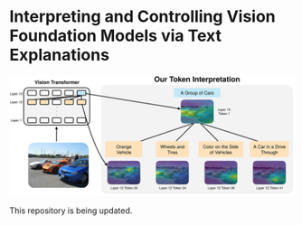 # Interpreting and Controlling Vision Foundation Models via Text Explanations

![teaser](assets/teaser.svg)


This repository is being updated.

